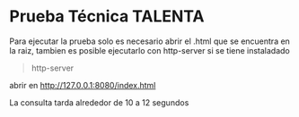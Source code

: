 # Prueba Técnica TALENTA

Para ejecutar la prueba solo es necesario abrir el .html que se encuentra en la raiz, tambien es posible ejecutarlo con http-server si se tiene instaladado

> http-server

abrir en http://127.0.0.1:8080/index.html

La consulta tarda alrededor de 10 a 12 segundos
